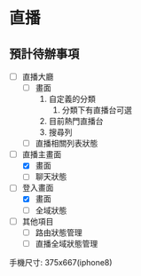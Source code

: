 # 直播

## 預計待辦事項

- [ ] 直播大廳
    - [ ] 畫面
        1. 自定義的分類
            1. 分類下有直播台可選
        2. 目前熱門直播台
        3. 搜尋列
    - [ ] 直播相關列表狀態
- [ ] 直播主畫面
    - [x] 畫面
    - [ ] 聊天狀態
- [ ] 登入畫面
    - [x] 畫面
    - [ ] 全域狀態
- [ ] 其他項目
    - [ ] 路由狀態管理
    - [ ] 直播全域狀態管理

手機尺寸: 375x667(iphone8)
